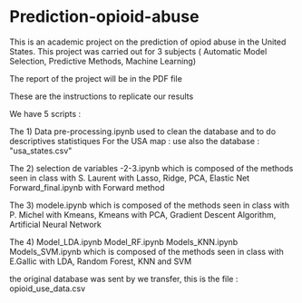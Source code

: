 # Prediction-opioid-abuse
This is an academic project on the prediction of opiod abuse in the United States. This project was carried out for 3 subjects ( Automatic Model Selection, Predictive Methods, Machine Learning)

The report of the project will be in the PDF file

These are the instructions to replicate our results 

We have 5 scripts :

The 1)
Data pre-processing.ipynb used to clean the database and to do descriptives statistiques
For the USA map : use also the database : "usa_states.csv"

The 2)
selection de variables -2-3.ipynb which is composed of the methods seen in class with S. Laurent with Lasso, Ridge, PCA, Elastic Net
Forward_final.ipynb with Forward method

The 3)
modele.ipynb which is composed of the methods seen in class with P. Michel with Kmeans, Kmeans with PCA, Gradient Descent Algorithm, Artificial Neural Network

The 4)
Model_LDA.ipynb
Model_RF.ipynb
Models_KNN.ipynb
Models_SVM.ipynb which is composed of the methods seen in class with E.Gallic with LDA, Random Forest, KNN and SVM


the original database was sent by we transfer, this is the file : opioid_use_data.csv
